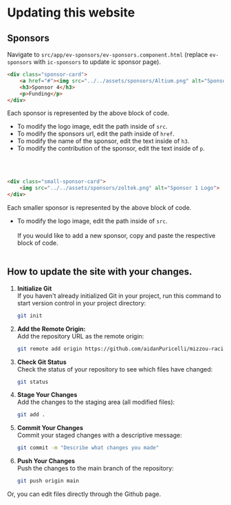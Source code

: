 # Updating this website

## Sponsors

Navigate to `src/app/ev-sponsors/ev-sponsors.component.html` (replace `ev-sponsors` with `ic-sponsors` to update ic sponsor page). 

```html
<div class="sponsor-card">
    <a href="#"><img src="../../assets/sponsors/Altium.png" alt="Sponsor 1 Logo"></a>
    <h3>Sponsor 4</h3>
    <p>Funding</p>
</div>
```
Each sponsor is represented by the above block of code. 
+ To modify the logo image, edit the path inside of `src`.
+ To modify the sponsors url, edit the path inside of `href`.
+ To modify the name of the sponsor, edit the text inside of `h3`.
+ To modify the contribution of the sponsor, edit the text inside of `p`.


<br><br>
```html
<div class="small-sponsor-card">
    <img src="../../assets/sponsors/zoltek.png" alt="Sponsor 1 Logo">
</div>
```
Each smaller sponsor is represented by the above block of code.
+ To modify the logo image, edit the path inside of `src`.
<br><br>
If you would like to add a new sponsor, copy and paste the respective block of code.
<br><br>

## How to update the site with your changes.
1. **Initialize Git**  
If you haven't already initialized Git in your project, run this command to start version control in your project directory:
   ```bash
   git init
   ```
2. **Add the Remote Origin:**  
Add the repository URL as the remote origin:
   ```bash
   git remote add origin https://github.com/aidanPuricelli/mizzou-racing.git
   ```
3. **Check Git Status**  
Check the status of your repository to see which files have changed:
   ```bash
   git status
   ```
4. **Stage Your Changes**  
Add the changes to the staging area (all modified files):
   ```bash
   git add .
   ```
5. **Commit Your Changes**  
Commit your staged changes with a descriptive message:
   ```bash
   git commit -m "Describe what changes you made"
   ```
6. **Push Your Changes**  
Push the changes to the main branch of the repository:
   ```bash
   git push origin main
   ```

Or, you can edit files directly through the Github page.
